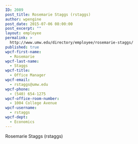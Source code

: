 ```yaml
---
ID: 2089
post_title: Rosemarie Staggs (rstaggs)
author: wpengine
post_date: 2015-07-06 08:00:00
post_excerpt: ""
layout: employee
permalink: >
  http://www.umw.edu/directory/employee/rosemarie-staggs/
published: true
wpcf-first-name:
  - Rosemarie
wpcf-last-name:
  - Staggs
wpcf-title:
  - Office Manager
wpcf-email:
  - rstaggs@umw.edu
wpcf-phone:
  - (540) 654-1275
wpcf-office-room-number:
  - 1004 College Avenue
wpcf-username:
  - rstaggs
wpcf-dept:
  - Economics
---
```

Rosemarie Staggs (rstaggs)